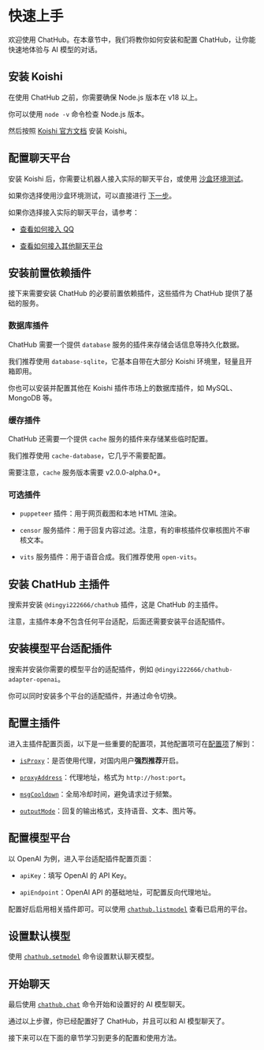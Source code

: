 # 快速上手

欢迎使用 ChatHub。在本章节中，我们将教你如何安装和配置 ChatHub，让你能快速地体验与 AI 模型的对话。

## 安装 Koishi

在使用 ChatHub 之前，你需要确保 Node.js 版本在 v18 以上。

你可以使用 `node -v` 命令检查 Node.js 版本。

然后按照 [Koishi 官方文档](https://koishi.chat/zh-CN/) 安装 Koishi。

## 配置聊天平台

安装 Koishi 后，你需要让机器人接入实际的聊天平台，或使用 [沙盒环境测试](https://koishi.chat/zh-CN/manual/console/sandbox.html)。

如果你选择使用沙盒环境测试，可以直接进行 [下一步](/guide/getting-started.html#安装前置依赖插件)。

如果你选择接入实际的聊天平台，请参考：

- [查看如何接入 QQ](https://forum.koishi.xyz/t/topic/2502/1)

- [查看如何接入其他聊天平台](https://koishi.chat/zh-CN/manual/console/adapter.html)

## 安装前置依赖插件

接下来需要安装 ChatHub 的必要前置依赖插件，这些插件为 ChatHub 提供了基础的服务。

### 数据库插件

ChatHub 需要一个提供 `database` 服务的插件来存储会话信息等持久化数据。

我们推荐使用 `database-sqlite`，它基本自带在大部分 Koishi 环境里，轻量且开箱即用。

你也可以安装并配置其他在 Koishi 插件市场上的数据库插件，如 MySQL、MongoDB 等。

### 缓存插件

ChatHub 还需要一个提供 `cache` 服务的插件来存储某些临时配置。

我们推荐使用 `cache-database`，它几乎不需要配置。

需要注意，`cache` 服务版本需要 v2.0.0-alpha.0+。

### 可选插件

- `puppeteer` 插件：用于网页截图和本地 HTML 渲染。

- `censor` 服务插件：用于回复内容过滤。注意，有的审核插件仅审核图片不审核文本。

- `vits` 服务插件：用于语音合成。我们推荐使用 `open-vits`。

## 安装 ChatHub 主插件

搜索并安装 `@dingyi222666/chathub` 插件，这是 ChatHub 的主插件。

注意，主插件本身不包含任何平台适配，后面还需要安装平台适配插件。

## 安装模型平台适配插件

搜索并安装你需要的模型平台的适配插件，例如 `@dingyi222666/chathub-adapter-openai`。

你可以同时安装多个平台的适配插件，并通过命令切换。

## 配置主插件

进入主插件配置页面，以下是一些重要的配置项，其他配置项可在[配置项](/guide/useful-configurations)了解到：

- [`isProxy`](/guide/useful-configurations#代理设置)：是否使用代理，对国内用户**强烈推荐**开启。

- [`proxyAddress`](/guide/useful-configurations#代理设置)：代理地址，格式为 `http://host:port`。

- [`msgCooldown`](/guide/useful-configurations#回复选项)：全局冷却时间，避免请求过于频繁。

- [`outputMode`](/guide/useful-configurations#回复选项)：回复的输出格式，支持语音、文本、图片等。

## 配置模型平台

以 OpenAI 为例，进入平台适配插件配置页面：

- `apiKey`：填写 OpenAI 的 API Key。

- `apiEndpoint`：OpenAI API 的基础地址，可配置反向代理地址。

配置好后启用相关插件即可。可以使用 [`chathub.listmodel`](/guide/useful-commands#列出模型) 查看已启用的平台。

## 设置默认模型

使用 [`chathub.setmodel`](/guide/useful-commands#设置模型) 命令设置默认聊天模型。

## 开始聊天

最后使用 [`chathub.chat`](/guide/useful-commands#模型聊天) 命令开始和设置好的 AI 模型聊天。

通过以上步骤，你已经配置好了 ChatHub，并且可以和 AI 模型聊天了。

接下来可以在下面的章节学习到更多的配置和使用方法。

